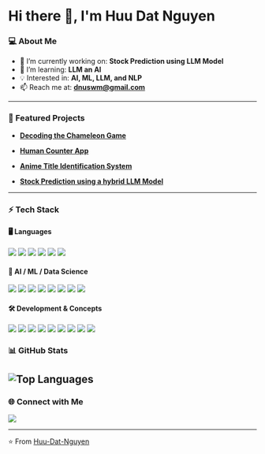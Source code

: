 # Hi there 👋, I'm Huu Dat Nguyen

### 💻 About Me
- 🔭 I’m currently working on: **Stock Prediction using LLM Model**
- 🌱 I’m learning: **LLM an AI**
- 💡 Interested in: **AI, ML, LLM, and NLP**
- 📫 Reach me at: **dnuswm@gmail.com**

---

### 🚀 Featured Projects
- [**Decoding the Chameleon Game**](https://github.com/Huu-Dat-Nguyen/EAAI_2025)  

- [**Human Counter App**](https://github.com/Huu-Dat-Nguyen/SeniorProject_HumanCounter)

- [**Anime Title Identification System**](https://github.com/Huu-Dat-Nguyen/Anime-Title-Identification-System)
 
- [**Stock Prediction using a hybrid LLM Model**]() 

---

### ⚡ Tech Stack

#### 🖥️ Languages
<p>
  <img src="https://img.shields.io/badge/Python-3776AB?style=flat&logo=python&logoColor=white" />
  <img src="https://img.shields.io/badge/Java-007396?style=flat&logo=java&logoColor=white" />
  <img src="https://img.shields.io/badge/C++-00599C?style=flat&logo=c%2B%2B&logoColor=white" />
  <img src="https://img.shields.io/badge/Dart-0175C2?style=flat&logo=dart&logoColor=white" />
  <img src="https://img.shields.io/badge/SQL-4479A1?style=flat&logo=postgresql&logoColor=white" />
  <img src="https://img.shields.io/badge/Haskell-5D4F85?style=flat&logo=haskell&logoColor=white" />
</p>

#### 🤖 AI / ML / Data Science
<p>
  <img src="https://img.shields.io/badge/PyTorch-EE4C2C?style=flat&logo=pytorch&logoColor=white" />
  <img src="https://img.shields.io/badge/TensorFlow-FF6F00?style=flat&logo=tensorflow&logoColor=white" />
  <img src="https://img.shields.io/badge/scikit--learn-F7931E?style=flat&logo=scikitlearn&logoColor=white" />
  <img src="https://img.shields.io/badge/OpenCV-5C3EE8?style=flat&logo=opencv&logoColor=white" />
  <img src="https://img.shields.io/badge/NLTK-85C63C?style=flat&logo=python&logoColor=white" />
  <img src="https://img.shields.io/badge/spaCy-09A3D5?style=flat&logo=python&logoColor=white" />
  <img src="https://img.shields.io/badge/Pandas-150458?style=flat&logo=pandas&logoColor=white" />
  <img src="https://img.shields.io/badge/NumPy-013243?style=flat&logo=numpy&logoColor=white" />
</p>

#### 🛠️ Development & Concepts
<p>
  <img src="https://img.shields.io/badge/Flutter-02569B?style=flat&logo=flutter&logoColor=white" />
  <img src="https://img.shields.io/badge/Kivy-000000?style=flat&logo=kivy&logoColor=white" />
  <img src="https://img.shields.io/badge/Buildozer-FFB000?style=flat&logo=python&logoColor=white" />
  <img src="https://img.shields.io/badge/Git-F05032?style=flat&logo=git&logoColor=white" />
  <img src="https://img.shields.io/badge/API%20Integration-005571?style=flat&logo=swagger&logoColor=white" />
  <img src="https://img.shields.io/badge/Algorithms-4CAF50?style=flat&logo=thealgorithms&logoColor=white" />
  <img src="https://img.shields.io/badge/Data%20Structures-008000?style=flat&logo=databricks&logoColor=white" />
  <img src="https://img.shields.io/badge/OOP-FF5722?style=flat&logo=c%2B%2B&logoColor=white" />
  <img src="https://img.shields.io/badge/Database%20Design-4479A1?style=flat&logo=mysql&logoColor=white" />
</p>

### 📊 GitHub Stats
![Top Languages](https://github-readme-stats.vercel.app/api/top-langs/?username=Huu-Dat-Nguyen&layout=compact&theme=radical)  
---

### 🌐 Connect with Me
<p>
  <a href="www.linkedin.com/in/nhd-2k3"><img src="https://img.shields.io/badge/LinkedIn-blue?style=flat&logo=linkedin" /></a>
</p>

---
⭐️ From [Huu-Dat-Nguyen](https://github.com/Huu-Dat-Nguyen)
